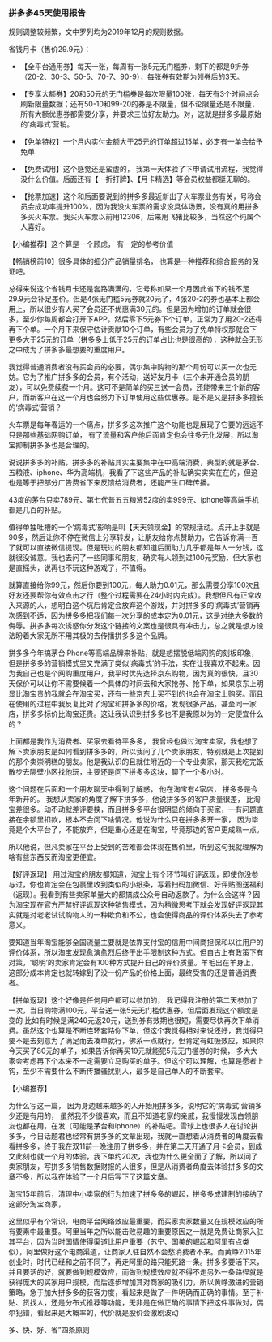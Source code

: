 ### 拼多多45天使用报告

规则调整较频繁，文中罗列均为2019年12月的规则数据。

省钱月卡（售价29.9元）：

- 【全平台通用券】每天一张，每周有一张5元无门槛券，剩下的都是9折券（20-2、30-3、50-5、70-7、90-9），每张券有效期为领券后的3天。

- 【专享大额券】20和50元的无门槛券是每次限量100张，每天有3个时间点会刷新限量数据；还有50-10和99-20的券是不限量，但不论限量还是不限量，所有大额优惠券都需要分享，并要求三位好友助力。对，这就是拼多多最原始的‘病毒式’营销。

- 【免单特权】一个月内实付金额大于25元的订单超过15单，必定有一单会给予免单

- 【免费试用】这个感觉还是蛮虚的， 我第一天体验了下申请试用流程，我觉得没什么价值。后面还有【一折打牌】、【月卡精选】等会员权益都挺无聊的。

- 【抢票加速】这个和后面要说到的拼多多最近新出了火车票业务有关，号称会员会成功率提升100%，因为我没火车票的需求没具体场景，没有真的用拼多多买火车票。我买火车票以前用12306，后来用飞猪比较多，当然这个纯属个人喜好。


【小编推荐】这个算是一个顾虑， 有一定的参考价值

【畅销榜前10】很多具体的细分产品销量排名， 也算是一种推荐和综合服务的保证吧。

总得来说这个省钱月卡还是套路满满的，它号称如果一个月因此省下的钱不足29.9元会补足差价。但是4张无门槛5元券就20元了，4张20-2的券也基本上都会用上，所以很少有人买了会员还不优惠满30元的。但是因为增加的订单就会很多，至少你每周都会打开下APP，然后零下5元券下个订单，正常为了用20-2还得再下个单。一个月下来保守估计贡献10个订单，有些会员为了免单特权那就会下更多大于25元的订单（拼多多上低于25元的订单占比也是很高的），这种就会无形之中成为了拼多多最想要的重度用户。

我觉得普通消费者没有买会员的必要，偶尔集中购物的那个月份可以买一次也无妨。它为了推广拼多多的会员，有个活动，送好友月卡（三个未开通会员的朋友），可以免费续费一个月。这可不是简单的买三送一会员，还能带来三个新的客户，而新客户在这一个月也会努力下订单使用这些优惠券。是不是又是拼多多擅长的‘病毒式’营销？


火车票是每年春运的一个痛点，拼多多这次推广这个功能也是展现了它要的远远不只是那些基础网购订单， 有了流量和客户他后面肯定也会往多元化发展，所以淘宝抑制拼多多也是合理的。

说说拼多多的补贴，拼多多的补贴其实主要集中在中高端消费，典型的就是茅台、五粮液、iphone、华为高端机，我看了下这些产品的补贴确实实实在在的，但这也是等于把部分广告费省下来反馈给消费者，还能产生口碑传播。

43度的茅台只卖789元、第七代普五五粮液52度的卖999元、iphone等高端手机都是几百的补贴。

值得单独吐槽的一个‘病毒式’影响是叫【天天领现金】的常规活动。点开上手就是90多，然后让你不停在微信上分享转发，让朋友给你点赞助力，它告诉你满一百了就可以直接微信提现。但是玩过的朋友都知道后面助力几乎都是每人一分钱，这就很没诚意。我也去问了一些同事和朋友，确实有人领到过100元奖励，但大家也是直摇头，说再也不玩这种游戏了，不值得。

就算直接给你99元，然后你要到100元，每人助力0.01元，那么需要分享100次且好友还要帮你有效点击才行（整个过程需要在24小时内完成）。我想但凡有正常收入来源的人，想明白这个坑后肯定会放弃这个游戏，并对拼多多的‘病毒式’营销再次感到不适，因为拼多多把我们每一次分享的成本定为0.01元，这是对绝大多数的侮辱。拼多多每次诱惑你分发这个链接的文案也是很具有冲击力，总之就是想方设法盼着大家无所不用其极的去传播拼多多这个品牌。

拼多多今年搞茅台iPhone等高端品牌来补贴，就是想摆脱低端网购的刻板印象，但是拼多多的营销模式里又充满了类似‘病毒式’的手法，实在让我喜欢不起来。因为我自己也是个网购重度用户，我平时优先选择京东购物，因为真的很快，且30天保价可以让你不需要候着一个具体的时间去和大家抢券、抢下单，如果京东上明显比淘宝贵的我就会在淘宝买，还有一些京东上买不到的也会在淘宝上购买。而且在使用的过程中我反复比对了淘宝和拼多多的价格，发现很多产品，甚至同一家店，拼多多标价比淘宝还贵。这让我认识到拼多多也不是我原以为的一定便宜什么的？

上面都是我作为消费者、买家去看待平多多， 我曾经也做过淘宝卖家，我也想了解下卖家朋友是如何看到拼多多的，所以我问了几个卖家朋友，特别就是上次提到的那个卖崇明糕的朋友。他是我认识的且就住附近的一个专业卖家，那天我吃完饭散步去隔壁小区找他玩，主要还是问下拼多多这块，聊了一个多小时。

这个问题在后面和一个朋友聊天中得到了解惑， 他在淘宝有4家店， 拼多多是今年新开的。 我想从卖家的角度了解下拼多多，他说拼多多的客户质量很差， 比淘宝差很多。动不动就差评要挟，而且拼多多平台很明显的倾向于买家，一有问题直接在余额里扣款，根本不会问下啥情况。他说为什么只在拼多多开一家， 因为毕竟是个大平台了，不能放弃，但是重心还是在淘宝，毕竟那边的客户更成熟一点。

所以他说，但凡卖家在平台上受到的苦难都会体现在售价里，听到这句我就理解为啥有些东西反而淘宝更便宜。

【好评返现】
用过淘宝的朋友都知道，淘宝上有个环节叫好评返现，即使你没参与过，你也肯定会在包裹里收到类似的小纸条，写着扫码加微信、好评贴图送福利（返现）。我看到有些卖家单量大的都搞成公众号自动返款了。为什么会这样？因为淘宝现在官方严禁好评返现这种销售模式，因为稍微思考下就会发现好评返现其实就是对老老试试购物人的一种欺负和不公，也会使得商品的评价体系失去了参考意义。

要知道当年淘宝能够全国流量主要就是依靠支付宝的信用中间商担保和以往用户的评价体系，所以淘宝发现愈演愈烈后终于出手限制这种方式。但自古上有政策下有对策，‘聪明’的卖家肯定会有100种方式提升自己的评价质量。羊毛出在羊身上，这部分成本肯定也就转嫁到了没一份产品的价格上面，最终受害的还是普通消费者。

【拼单返现】这个好像是任何用户都可以参加的， 我记得我注册的第二天参加了一次，当日购物满100元，平台送一张5元无门槛优惠券，但后面发现这个额度是变的 比如有时候是满240元返20元，送到券有效期也很短，需要尽快再次下单消费。虽然这个也算是不断连环套路你下单，但这个我觉得相对来说还好，我觉得只要不是去刻意为了满足而去凑单就行，佛系一点就行。但肯定有虹吸效应，如果你今天买了80元的单子，如果告诉你再买19元就能犯5元无门槛券的时候， 多大大家会考虑再下个本来不一定需要立马购买的单子。但这个可以理解，也算是愿者上钩，至少不需要什么不断传播骚扰别人，最多是自己单人的不断套牢。

【小编推荐】


为什么写这一篇， 因为身边越来越多的人开始用拼多多，说明它的‘病毒式’营销多少还是有用的， 虽然我不少很喜欢，而且不知道老家的亲戚，我慢慢发现白领朋友也都在用，在发（可能是茅台和iphone）的补贴吧。雪球上也很多人在讨论拼多多，今日话题君也经常有拼多多的文章出现，我就一直想着从消费者的角度去看看拼多多，终于我在双11前一晚注册了拼多多，并在第二天开通了月卡会员，到成文此刻也就一个月的体验，我下单约20次，我也为什么更全面了了解，所以问了卖家朋友，写拼多多销售数据财报的人很多，但是从消费者角度去体验拼多多的文章不多，所以我在体验了一个月后写下了这篇文章。


淘宝15年前后，清理中小卖家的行为加速了拼多多的崛起，拼多多成建制的接纳了这部分淘宝商家，

这里似乎有个常识，电商平台网络效应最重要，而买家卖家数量又在规模效应的所有要素中最重要。阿里当年之所以能击败易趣的重要原因之一就是免费让商家入驻其平台，因为当时国情使得渠道比用户重要（苏宁、国美的崛起和阿里有点类似），阿里做好这个电商渠道，让商家入驻自然不会愁消费者不来。而黄峥2015年创业时，时代已经和之前不同了，再走阿里的路只能死路一条。拼多多要活下来，并且要活的好，就要做到规模效应，而做到规模效应就不得不走另外一条路径就是获得庞大的买家用户规模，而后逐步增加其对商家的吸引力，所以黄峥激进的营销策略，急于加大拼多多的获客力度，看起来是做了一件明确而正确的事情。至于补贴、货找人，还是分布式推荐等功能，无非是在做正确的事情下把这件事做对，偶尔犯错，看起来是大概率的，代价就是股价会激剧波动

多、快、好、省”四条原则

